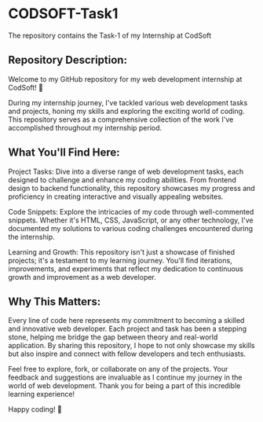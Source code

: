 # CODSOFT-Task1
The repository contains the Task-1 of my Internship at CodSoft
## **Repository Description**:

Welcome to my GitHub repository for my web development internship at CodSoft! 🚀

During my internship journey, I've tackled various web development tasks and projects, honing my skills and exploring the exciting world of coding. This repository serves as a comprehensive collection of the work I've accomplished throughout my internship period.

## **What You'll Find Here**:

Project Tasks: Dive into a diverse range of web development tasks, each designed to challenge and enhance my coding abilities. From frontend design to backend functionality, this repository showcases my progress and proficiency in creating interactive and visually appealing websites.

Code Snippets: Explore the intricacies of my code through well-commented snippets. Whether it's HTML, CSS, JavaScript, or any other technology, I've documented my solutions to various coding challenges encountered during the internship.

Learning and Growth: This repository isn't just a showcase of finished projects; it's a testament to my learning journey. You'll find iterations, improvements, and experiments that reflect my dedication to continuous growth and improvement as a web developer.

## **Why This Matters**:

Every line of code here represents my commitment to becoming a skilled and innovative web developer. Each project and task has been a stepping stone, helping me bridge the gap between theory and real-world application. By sharing this repository, I hope to not only showcase my skills but also inspire and connect with fellow developers and tech enthusiasts.

Feel free to explore, fork, or collaborate on any of the projects. Your feedback and suggestions are invaluable as I continue my journey in the world of web development. Thank you for being a part of this incredible learning experience!

Happy coding! 🌟
